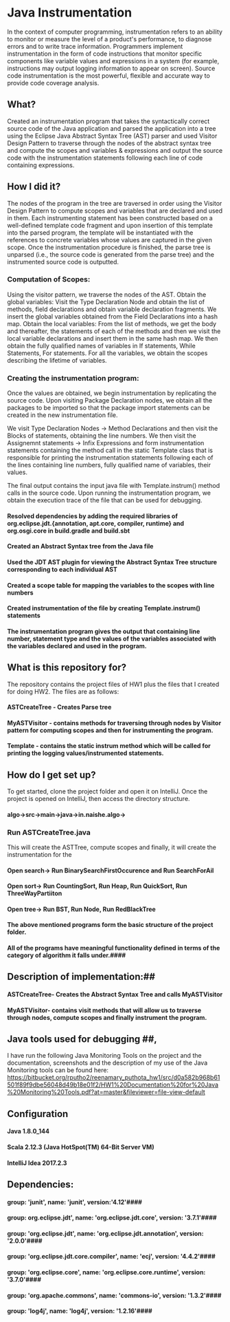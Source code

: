 # Java Instrumentation #
In the context of computer programming, instrumentation refers to an ability to monitor or measure the level of a product's performance, to diagnose errors and to write trace information.  Programmers implement instrumentation in the form of code instructions that monitor specific components like variable values and expressions in a system (for example, instructions may output logging information to appear on screen). Source code instrumentation is the most powerful, flexible and accurate way to provide code coverage analysis. 

## What? ##
Created an instrumentation program that takes the syntactically correct source code of the Java application and parsed the application into a tree using the Eclipse Java Abstract Syntax Tree (AST) parser and used Visitor Design Pattern to traverse through the nodes of the abstract syntax tree and compute the scopes and variables & expressions and output the source code with the instrumentation statements following each line of code containing expressions.

## How I did it? ##
The nodes of the program in the tree are traversed in order using the Visitor Design Pattern to compute scopes and variables that are declared and used in them. Each instrumenting statement has been constructed based on a well-defined template code fragment and upon insertion of this template into the parsed program, the template will be instantiated with the references to concrete variables whose values are captured in the given scope. Once the instrumentation procedure is finished, the parse tree is unparsed  (i.e., the source code is generated from the parse tree) and the instrumented source code is outputted.

### Computation of Scopes: ###
Using the visitor pattern, we traverse the nodes of the AST.
Obtain the global variables:
Visit the Type Declaration Node and obtain the list of methods, field declarations and obtain variable declaration fragments.
We insert the global variables obtained from the Field Declarations into a hash map.
Obtain the local variables:
From the list of methods, we get the body and thereafter, the statements of each of the methods and then we visit the local variable declarations and insert them in the same hash map.
We then obtain the fully qualified names of variables in If statements, While Statements, For statements.
For all the variables, we obtain the scopes describing the lifetime of variables.

### Creating the instrumentation program: ###
Once the values are obtained, we begin instrumentation by replicating the source code.
Upon visiting Package Declaration nodes, we obtain all the packages to be imported so that the package import statements can be created in the new instrumentation file.

We visit Type Declaration Nodes -> Method Declarations and then visit the Blocks of statements, obtaining the line numbers.
We then visit the Assignemnt statements -> Infix Expressions and form instrumentation statements containing the method call in the static Template class that is responsible for printing the instrumentation statements following each of the lines containing line numbers, fully qualified name of variables, their values.

The final output contains the input java file with Template.instrum() method calls in the source code.
Upon running the instrumentation program, we obtain the execution trace of the file that can be used for debugging.

#### Resolved dependencies by adding the required libraries of org.eclipse.jdt.{annotation, apt.core, compiler, runtime} and org.osgi.core in build.gradle and build.sbt   ####
#### Created an Abstract Syntax tree from the Java file  ####
#### Used the JDT AST plugin for viewing the Abstract Syntax Tree structure corresponding to each individual AST ####
#### Created a scope table for mapping the variables to the scopes with line numbers  ####
#### Created instrumentation of the file by creating Template.instrum() statements ####

#### The instrumentation program gives the output that containing line number, statement type and the values of the variables associated with the variables declared and used in the program. ####


## What is this repository for? ##
The repository contains the project files of HW1 plus the files that I created for doing HW2.
The files are as follows:
#### ASTCreateTree - Creates Parse tree ####
#### MyASTVisitor - contains methods for traversing through nodes by Visitor pattern for computing scopes and then for instrumenting the program.   ####
#### Template - contains the static instrum method which will be called for printing the logging values/instrumented statements. ####


## How do I get set up? ##
To get started, clone the project folder and open it on IntelliJ. Once the project is opened on IntelliJ, then access the directory 
structure. 
#### algo->src->main->java->in.naishe.algo-> ####
### Run ASTCreateTree.java ###
This will create the ASTTree, compute scopes and finally, it will create the instrumentation for the 
#### Open search-> Run BinarySearchFirstOccurence and Run SearchForAil ####
#### Open sort-> Run CountingSort, Run Heap, Run QuickSort, Run ThreeWayPartiiton ####
#### Open tree-> Run BST, Run Node, Run RedBlackTree ####
#### The above mentioned programs form the basic structure of the project folder. ####
#### All of the programs have meaningful functionality defined in terms of the category of algorithm it falls under.####

## Description of implementation:##
#### ASTCreateTree- Creates the Abstract Syntax Tree and calls MyASTVisitor ####
#### MyASTVisitor- contains visit methods that will allow us to traverse through nodes, compute scopes and finally instrument the program. ####

## Java tools used for debugging ##, 
I have run the following Java Monitoring Tools on the project and the documentation, screenshots and the description of my use of the Java Monitoring tools can be found here: https://bitbucket.org/rputho2/reenamary_puthota_hw1/src/d0a582b968b61501f89f9dbe56048d49b18e01f2/HW1%20Documentation%20for%20Java%20Monitoring%20Tools.pdf?at=master&fileviewer=file-view-default

## Configuration ##
#### Java 1.8.0_144 #### 
#### Scala 2.12.3 (Java HotSpot(TM) 64-Bit Server VM) ####
#### IntelliJ Idea 2017.2.3 #### 

## Dependencies: ##
#### group: 'junit', name: 'junit', version:'4.12'####
#### group: org.eclipse.jdt', name: 'org.eclipse.jdt.core', version: '3.7.1'####
#### group: 'org.eclipse.jdt', name: 'org.eclipse.jdt.annotation', version: '2.0.0'####
#### group: 'org.eclipse.jdt.core.compiler', name: 'ecj', version: '4.4.2'####
#### group: 'org.eclipse.core', name: 'org.eclipse.core.runtime', version: '3.7.0'####
#### group: 'org.apache.commons', name: 'commons-io', version: '1.3.2'####
#### group: 'log4j', name: 'log4j', version: '1.2.16'####
